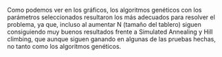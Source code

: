 Como podemos ver en los gráficos, los algoritmos genéticos con los parámetros seleccionados resultaron los más adecuados para resolver el problema, ya que, incluso al aumentar N (tamaño del tablero) siguen consiguiendo muy buenos resultados frente a Simulated Annealing y Hill climbing, que aunque siguen ganando en algunas de las pruebas hechas, no tanto como los algoritmos genéticos.
